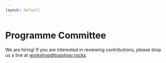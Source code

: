 ```yaml
---
layout: default
---
```


# Programme Committee

We are hiring! If you are interested in reviewing contributions, please
drop us a line at [workshop@topology.rocks](workshop@topology.rocks).
